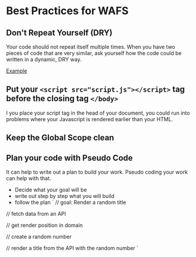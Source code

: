 # Best Practices for WAFS

## Don't Repeat Yourself (DRY)
Your code should not repeat itself multiple times. When you have two pieces of code that are very similar, ask yourself how the code could be written in a dynamic, DRY way.

[Example](https://stackoverflow.com/a/31218286/5440366)

## Put your `<script src="script.js"></script>` tag before the closing tag `</body>`
I you place your script tag in the head of your document, you could run into problems where your Javascript is rendered earlier than your HTML.

## Keep the Global Scope clean

## Plan your code with Pseudo Code
It can help to write out a plan to build your work. Pseudo coding your work can help with that. 
* Decide what your goal will be
* write out step by step what you will build
* follow the plan
`
// goal: Render a random title

// fetch data from an API

// get render position in domain

// create a random number

// render a title from the API with the random number
`

